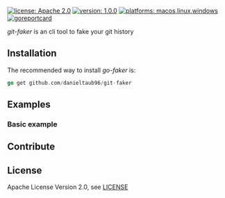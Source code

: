 [![license: Apache 2.0](https://img.shields.io/badge/license-Apache%202.0-blue.svg)](https://shields.io/)
[![version: 1.0.0](https://img.shields.io/badge/version-0.9.3-default.svg)](https://shields.io/)
[![platforms: macos,linux,windows](https://img.shields.io/badge/platforms-macos%20|%20linux%20|%20windows-orange.svg)](https://shields.io/)
[![goreportcard](https://goreportcard.com/badge/github.com/danieltaub96/git-faker)](https://goreportcard.com/report/github.com/danieltaub96/git-faker)

*git-faker* is an cli tool to fake your git history

Installation
------------

The recommended way to install *go-faker* is:

```go
go get github.com/danieltaub96/git-faker
```


Examples
--------

### Basic example


Contribute
----------

License
-------
Apache License Version 2.0, see [LICENSE](LICENSE)